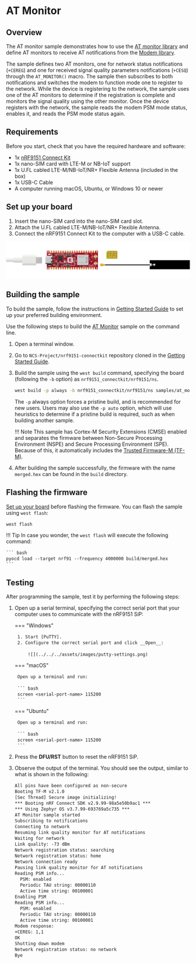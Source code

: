 # AT Monitor

## Overview

The AT monitor sample demonstrates how to use the [AT monitor library] and define AT monitors to receive AT notifications from the [Modem library].

The sample defines two AT monitors, one for network status notifications (`+CEREG`) and one for received signal quality parameters notifications (`+CESQ`) through the `AT_MONITOR()` macro. The sample then subscribes to both notifications and switches the modem to function mode one to register to the network. While the device is registering to the network, the sample uses one of the AT monitors to determine if the registration is complete and monitors the signal quality using the other monitor. Once the device registers with the network, the sample reads the modem PSM mode status, enables it, and reads the PSM mode status again.

## Requirements

Before you start, check that you have the required hardware and software:

- 1x [nRF9151 Connect Kit](https://makerdiary.com/products/nrf9151-connectkit)
- 1x nano-SIM card with LTE-M or NB-IoT support
- 1x U.FL cabled LTE-M/NB-IoT/NR+ Flexible Antenna (included in the box)
- 1x USB-C Cable
- A computer running macOS, Ubuntu, or Windows 10 or newer

## Set up your board

1. Insert the nano-SIM card into the nano-SIM card slot.
2. Attach the U.FL cabled LTE-M/NB-IoT/NR+ Flexible Antenna.
3. Connect the nRF9151 Connect Kit to the computer with a USB-C cable.

![](../../../assets/images/connecting_board_with_lteant.gif)

## Building the sample

To build the sample, follow the instructions in [Getting Started Guide] to set up your preferred building environment.

Use the following steps to build the [AT Monitor] sample on the command line.

1. Open a terminal window.

2. Go to `NCS-Project/nrf9151-connectkit` repository cloned in the [Getting Started Guide].

3. Build the sample using the `west build` command, specifying the board (following the `-b` option) as `nrf9151_connectkit/nrf9151/ns`.

	``` bash
	west build -p always -b nrf9151_connectkit/nrf9151/ns samples/at_monitor
	```

	The `-p` always option forces a pristine build, and is recommended for new users. Users may also use the `-p auto` option, which will use heuristics to determine if a pristine build is required, such as when building another sample.

	!!! Note
		This sample has Cortex-M Security Extensions (CMSE) enabled and separates the firmware between Non-Secure Processing Environment (NSPE) and Secure Processing Environment (SPE). Because of this, it automatically includes the [Trusted Firmware-M (TF-M)].

4. After building the sample successfully, the firmware with the name `merged.hex` can be found in the `build` directory.

## Flashing the firmware

[Set up your board](#set-up-your-board) before flashing the firmware. You can flash the sample using `west flash`:

``` bash
west flash
```

!!! Tip
	In case you wonder, the `west flash` will execute the following command:

	``` bash
	pyocd load --target nrf91 --frequency 4000000 build/merged.hex
	```

## Testing

After programming the sample, test it by performing the following steps:

1. Open up a serial terminal, specifying the correct serial port that your computer uses to communicate with the nRF9151 SiP:

	=== "Windows"

		1. Start [PuTTY].
		2. Configure the correct serial port and click __Open__:

			![](../../../assets/images/putty-settings.png)

	=== "macOS"

		Open up a terminal and run:

		``` bash
		screen <serial-port-name> 115200
		```

	=== "Ubuntu"

		Open up a terminal and run:

		``` bash
		screen <serial-port-name> 115200
		```

2. Press the __DFU/RST__ button to reset the nRF9151 SiP.

3. Observe the output of the terminal. You should see the output, similar to what is shown in the following:

	``` { .txt .no-copy linenums="1" title="Terminal" }
	All pins have been configured as non-secure
	Booting TF-M v2.1.0
	[Sec Thread] Secure image initializing!
	*** Booting nRF Connect SDK v2.9.99-98a5e50b9ac1 ***
	*** Using Zephyr OS v3.7.99-693769a5c735 ***
	AT Monitor sample started
	Subscribing to notifications
	Connecting to network
	Resuming link quality monitor for AT notifications
	Waiting for network
	Link quality: -73 dBm
	Network registration status: searching
	Network registration status: home
	Network connection ready
	Pausing link quality monitor for AT notifications
	Reading PSM info...
	  PSM: enabled
	  Periodic TAU string: 00000110
	  Active time string: 00100001
	Enabling PSM
	Reading PSM info...
	  PSM: enabled
	  Periodic TAU string: 00000110
	  Active time string: 00100001
	Modem response:
	+CEREG: 1,1
	OK
	Shutting down modem
	Network registration status: no network
	Bye
	```

[AT monitor library]: https://docs.nordicsemi.com/bundle/ncs-latest/page/nrf/libraries/modem/at_monitor.html#at-monitor-readme
[Modem library]: https://docs.nordicsemi.com/bundle/ncs-latest/page/nrfxlib/nrf_modem/README.html#nrf-modem
[Getting Started Guide]: ../getting-started.md
[AT Monitor]: https://github.com/makerdiary/nrf9151-connectkit/tree/main/samples/at_monitor
[Trusted Firmware-M (TF-M)]: https://docs.nordicsemi.com/bundle/ncs-latest/page/nrf/security/tfm.html#ug-tfm
[PuTTY]: https://apps.microsoft.com/store/detail/putty/XPFNZKSKLBP7RJ
